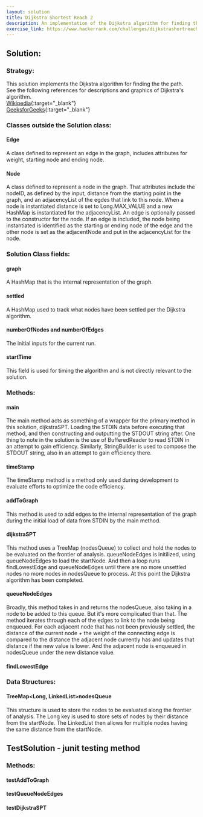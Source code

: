 ```yaml
---
layout: solution
title: Dijkstra Shortest Reach 2
description: An implementation of the Dijkstra algorithm for finding the the shortest distance path from a starting position node to all of the other nodes in a graph.
exercise_link: https://www.hackerrank.com/challenges/dijkstrashortreach
---
```

## Solution:
### Strategy:
This solution implements the Dijkstra algorithm for finding the the path.<br>
See the following references for descriptions and graphics  of Dijkstra's algorithm.<br>
[Wikipedia](https://en.wikipedia.org/wiki/Dijkstra's_algorithm){:target="\_blank"}<br>
[GeeksforGeeks](http://www.geeksforgeeks.org/greedy-algorithms-set-6-dijkstras-shortest-path-algorithm/){:target="\_blank"}
### Classes outside the Solution class:
#### Edge
A class defined to represent an edge in the graph, includes attributes for weight, starting node and ending node.
#### Node
A class defined to represent a node in the graph. That attributes include the nodeID, as defined by the input, distance from the starting point in the graph, and an adjacencyList of the egdes that link to this node. When a node is instantiated distance is set to Long.MAX_VALUE and a new HashMap is instantiated for the adjacencyList. An edge is optionally passed to the constructor for the node. If an edge is included, the node being instantiated is identified as the starting or ending node of the edge and the other node is set as the adjacentNode and put in the adjacencyList for the node.
### Solution Class fields:
#### graph
A HashMap that is the internal representation of the graph.
#### settled
A HashMap used to track what nodes have been settled per the Dijkstra algorithm.
#### numberOfNodes and numberOfEdges
The initial inputs for the  current run.
#### startTime
This field is used for timing the algorithm and is not directly relevant to the solution.
### Methods:
#### main
The main method acts as something of a wrapper for the primary method in this solution, dijkstraSPT. Loading the STDIN data before executing that method, and then constructing and outputting the STDOUT string after. One thing to note in the solution is the use of BufferedReader to read STDIN in an attempt to gain efficiency. Similarly, StringBuilder is used to compose the STDOUT string, also in an attempt to gain efficiency there.
#### timeStamp
The timeStamp method is a method only used during development to evaluate efforts to optimize the code efficiency.
#### addToGraph
This method is used to add edges to the internal representation of the graph during the initial load of data from STDIN by the main method.
#### dijkstraSPT
This method uses a TreeMap (nodesQueue) to collect and hold the nodes to be evaluated on the frontier of analysis.
queueNodeEdges is initilized, using queueNodeEdges to load the startNode. And then a loop runs findLowestEdge and queueNodeEdges until there are no more unsettled nodes no more nodes in nodesQueue to process. At this point the Dijkstra algorithm has been completed.
#### queueNodeEdges
Broadly, this method takes in and returns the nodesQueue, also taking in a node to be added to this queue. But it's more complicated than that. The method iterates through each of the edges to link to the node being enqueued. For each adjacent node that has not been previously settled, the distance of the current node + the weight of the connecting edge is compared to the distance the adjacent node currently has and updates that distance if the new value is lower. And the adjacent node is enqueued in nodesQueue under the new distance value.
#### findLowestEdge
### Data Structures:
#### TreeMap<Long, LinkedList<Integer>>nodesQueue
This structure is used to store the nodes to be evaluated along the frontier of analysis. The Long key is used to store sets of nodes by their distance from the startNode. The LinkedList then allows for multiple nodes having the same distance from the startNode.
## TestSolution - junit testing method
### Methods:
#### testAddToGraph
#### testQueueNodeEdges
#### testDijkstraSPT
